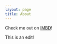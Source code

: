 ```yaml
---
layout: page
title: About
---
```


Check me out on [IMBD](http://www.imdb.com/name/nm4241114/)!

This is an edit!
